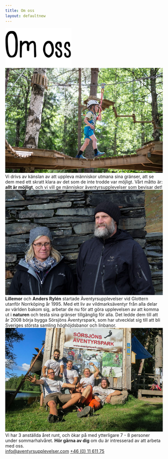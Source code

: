 ```yaml
---
title: Om oss
layout: defaultnew
---
```


<div id="omossallt">
	<img src="/images/omoss.png">
<div>	
	<div>
		<img style="object-position: 65% 90%;" src="/images/beslutsamhet.jpg">
		<div class="omosstext">
			Vi drivs av känslan av att uppleva människor utmana sina gränser, att se dem med ett skratt klara av det som de inte trodde var möjligt. Vårt måtto är: <strong>allt är möjligt</strong>, och vi vill ge människor <span>äventyrsupplevelser</span> som bevisar&nbsp;det! 
		</div>
	</div>
	<div>
		<img style="object-position: 35% 35%;" src="/images/andersochlillen.jpg">
		<div class="omosstext">
			<strong>Lillemor</strong> och <strong>Anders Rylén</strong> startade <span>Äventyrsupplevelser</span> vid Glottern utanför Norrköping år 1995. Med ett liv av <span>vildmarksäventyr</span> från alla delar av världen bakom sig, arbetar de nu för att göra upplevelsen av att komma ut i <strong>naturen</strong> och testa sina gränser tillgänglig för alla. Det ledde dem till att år 2008 börja bygga Sörsjöns <span>Äventyrspark</span>, som har utvecklat sig till att bli Sveriges största samling <span>höghöjdsbanor</span> och&nbsp;linbanor. 
		</div>
	</div>
	<div>
		<img style="object-position: 35% 75%;" src="/images/employees.jpg" >
		<div class="omosstext">
			Vi har 3&nbsp;anställda året runt, och ökar på med ytterligare 7&nbsp;-&nbsp;8&nbsp;personer under <span>sommarhalvåret</span>. <strong>Hör gärna av dig</strong> om du är intresserad av att arbeta med&nbsp;oss.
			<div class="kontaktknappar">
				<a href="mailto:info@aventyrsupplevelser.com">info@aventyrsupplevelser.com</a>
				<a href="tel:+461161175">+46&nbsp;(0)&nbsp;11&nbsp;611&nbsp;75</a>
			</div>
		</div>
	</div>
</div>
</div>
  

